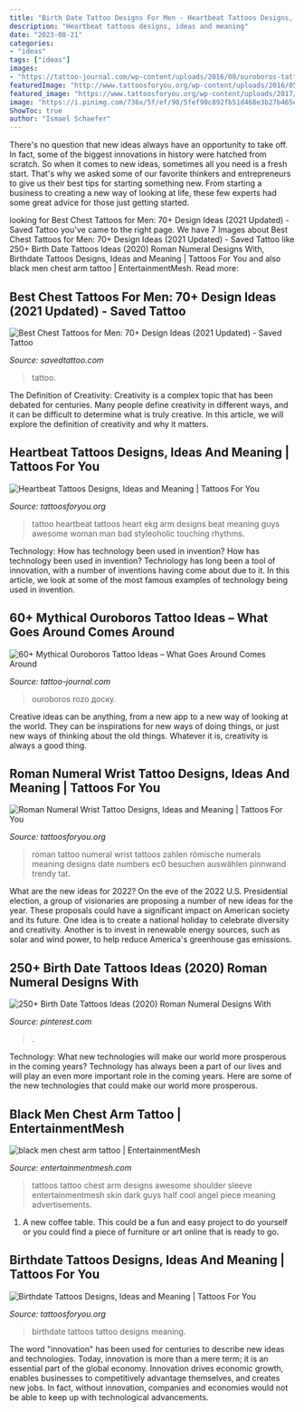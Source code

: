 ```yaml
---
title: "Birth Date Tattoo Designs For Men - Heartbeat Tattoos Designs, Ideas And Meaning"
description: "Heartbeat tattoos designs, ideas and meaning"
date: "2023-08-21"
categories:
- "ideas"
tags: ["ideas"]
images:
- "https://tattoo-journal.com/wp-content/uploads/2016/08/ouroboros-tattoo26-650x650.jpg"
featuredImage: "http://www.tattoosforyou.org/wp-content/uploads/2016/05/Heartbeat-Tattoos-for-Guys.jpg"
featured_image: "https://www.tattoosforyou.org/wp-content/uploads/2017/10/Roman-Numeral-Wrist-Tattoo-Photos.jpg"
image: "https://i.pinimg.com/736x/5f/ef/90/5fef90c892fb51d468e3b27b465e2326.jpg"
ShowToc: true
author: "Ismael Schaefer"
---
```



There's no question that new ideas always have an opportunity to take off. In fact, some of the biggest innovations in history were hatched from scratch. So when it comes to new ideas, sometimes all you need is a fresh start. That's why we asked some of our favorite thinkers and entrepreneurs to give us their best tips for starting something new. From starting a business to creating a new way of looking at life, these few experts had some great advice for those just getting started.

	

		
looking for Best Chest Tattoos for Men: 70+ Design Ideas (2021 Updated) - Saved Tattoo you've came to the right page. We have 7 Images about Best Chest Tattoos for Men: 70+ Design Ideas (2021 Updated) - Saved Tattoo like 250+ Birth Date Tattoos Ideas (2020) Roman Numeral Designs With, Birthdate Tattoos Designs, Ideas and Meaning | Tattoos For You and also black men chest arm tattoo | EntertainmentMesh. Read more:
		
    
## Best Chest Tattoos For Men: 70+ Design Ideas (2021 Updated) - Saved Tattoo

<img loading=lazy src="https://www.savedtattoo.com/wp-content/uploads/2021/07/Full-chest-tattoo-2.jpg" onerror="this.onerror=null;this.src='https://tse4.mm.bing.net/th?id=OIP.FkvQtfzxjA0bCg995wD8hgHaHa&amp;pid=15.1';" alt="Best Chest Tattoos for Men: 70+ Design Ideas (2021 Updated) - Saved Tattoo">

_Source: savedtattoo.com_

>tattoo. 

	

The Definition of Creativity:
Creativity is a complex topic that has been debated for centuries. Many people define creativity in different ways, and it can be difficult to determine what is truly creative. In this article, we will explore the definition of creativity and why it matters.

    
## Heartbeat Tattoos Designs, Ideas And Meaning | Tattoos For You

<img loading=lazy src="http://www.tattoosforyou.org/wp-content/uploads/2016/05/Heartbeat-Tattoos-for-Guys.jpg" onerror="this.onerror=null;this.src='https://tse3.mm.bing.net/th?id=OIP.kdQvf3om-AwNHiu0SY5nTQHaFj&amp;pid=15.1';" alt="Heartbeat Tattoos Designs, Ideas and Meaning | Tattoos For You">

_Source: tattoosforyou.org_

>tattoo heartbeat tattoos heart ekg arm designs beat meaning guys awesome woman man bad styleoholic touching rhythms. 

	

Technology: How has technology been used in invention?
How has technology been used in invention? Technology has long been a tool of innovation, with a number of inventions having come about due to it. In this article, we look at some of the most famous examples of technology being used in invention.

    
## 60+ Mythical Ouroboros Tattoo Ideas – What Goes Around Comes Around

<img loading=lazy src="https://tattoo-journal.com/wp-content/uploads/2016/08/ouroboros-tattoo26-650x650.jpg" onerror="this.onerror=null;this.src='https://tse2.mm.bing.net/th?id=OIP.9upLDnECT9XyXkwtKbIewAHaHa&amp;pid=15.1';" alt="60+ Mythical Ouroboros Tattoo Ideas – What Goes Around Comes Around">

_Source: tattoo-journal.com_

>ouroboros rozo доску. 

	

Creative ideas can be anything, from a new app to a new way of looking at the world. They can be inspirations for new ways of doing things, or just new ways of thinking about the old things. Whatever it is, creativity is always a good thing.

    
## Roman Numeral Wrist Tattoo Designs, Ideas And Meaning | Tattoos For You

<img loading=lazy src="https://www.tattoosforyou.org/wp-content/uploads/2017/10/Roman-Numeral-Wrist-Tattoo-Photos.jpg" onerror="this.onerror=null;this.src='https://tse2.mm.bing.net/th?id=OIP.5novBXjY4t-_ueGFKZ9ZtQHaLP&amp;pid=15.1';" alt="Roman Numeral Wrist Tattoo Designs, Ideas and Meaning | Tattoos For You">

_Source: tattoosforyou.org_

>roman tattoo numeral wrist tattoos zahlen römische numerals meaning designs date numbers ec0 besuchen auswählen pinnwand trendy tat. 

	

What are the new ideas for 2022?
On the eve of the 2022 U.S. Presidential election, a group of visionaries are proposing a number of new ideas for the year. These proposals could have a significant impact on American society and its future. One idea is to create a national holiday to celebrate diversity and creativity. Another is to invest in renewable energy sources, such as solar and wind power, to help reduce America's greenhouse gas emissions.

    
## 250+ Birth Date Tattoos Ideas (2020) Roman Numeral Designs With

<img loading=lazy src="https://i.pinimg.com/736x/5f/ef/90/5fef90c892fb51d468e3b27b465e2326.jpg" onerror="this.onerror=null;this.src='https://tse4.mm.bing.net/th?id=OIP.ak1N0Qhp-uvmgkpNNIGS8AHaK0&amp;pid=15.1';" alt="250+ Birth Date Tattoos Ideas (2020) Roman Numeral Designs With">

_Source: pinterest.com_

>. 

	

Technology: What new technologies will make our world more prosperous in the coming years?
Technology has always been a part of our lives and will play an even more important role in the coming years. Here are some of the new technologies that could make our world more prosperous.

    
## Black Men Chest Arm Tattoo | EntertainmentMesh

<img loading=lazy src="https://i1.wp.com/entertainmentmesh.com/wp-content/uploads/2017/08/black-men-chest-arm-tattoo.jpg?fit=400%2C385&amp;ssl=1" onerror="this.onerror=null;this.src='https://tse3.mm.bing.net/th?id=OIP.S8B6gaeKI-60ffo9wY__UQAAAA&amp;pid=15.1';" alt="black men chest arm tattoo | EntertainmentMesh">

_Source: entertainmentmesh.com_

>tattoos tattoo chest arm designs awesome shoulder sleeve entertainmentmesh skin dark guys half cool angel piece meaning advertisements. 

	

1. A new coffee table. This could be a fun and easy project to do yourself or you could find a piece of furniture or art online that is ready to go.

    
## Birthdate Tattoos Designs, Ideas And Meaning | Tattoos For You

<img loading=lazy src="http://www.tattoosforyou.org/wp-content/uploads/2017/08/Birthdate-Tattoo.jpg" onerror="this.onerror=null;this.src='https://tse3.mm.bing.net/th?id=OIP.f4_7EJcZUVy_HnVTqfRrpgHaHa&amp;pid=15.1';" alt="Birthdate Tattoos Designs, Ideas and Meaning | Tattoos For You">

_Source: tattoosforyou.org_

>birthdate tattoos tattoo designs meaning. 

	

The word "innovation" has been used for centuries to describe new ideas and technologies. Today, innovation is more than a mere term; it is an essential part of the global economy. Innovation drives economic growth, enables businesses to competitively advantage themselves, and creates new jobs. In fact, without innovation, companies and economies would not be able to keep up with technological advancements.

